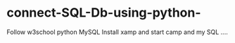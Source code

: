 # connect-SQL-Db-using-python-

Follow w3school python MySQL 
Install xamp and start camp and my SQL 
....

